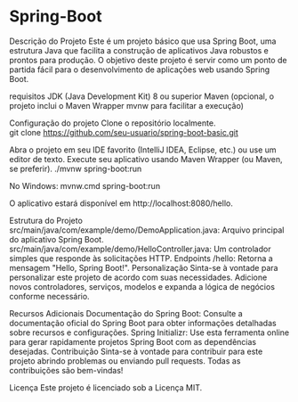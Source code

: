 # Spring-Boot
Descrição do Projeto 
Este é um projeto básico que usa Spring Boot, uma estrutura Java que facilita a construção de aplicativos Java robustos e prontos para produção. O objetivo deste projeto é servir como um ponto de partida fácil para o desenvolvimento de aplicações web usando Spring Boot. 

requisitos 
JDK (Java Development Kit) 8 ou superior
Maven (opcional, o projeto inclui o Maven Wrapper mvnw para facilitar a execução)

Configuração do projeto 
Clone o repositório localmente.  
git clone https://github.com/seu-usuario/spring-boot-basic.git

Abra o projeto em seu IDE favorito (IntelliJ IDEA, Eclipse, etc.) ou use um editor de texto.
Execute seu aplicativo usando Maven Wrapper (ou Maven, se preferir).
./mvnw spring-boot:run

No Windows:
mvnw.cmd spring-boot:run

O aplicativo estará disponível em http://localhost:8080/hello.

Estrutura do Projeto
src/main/java/com/example/demo/DemoApplication.java: Arquivo principal do aplicativo Spring Boot.
src/main/java/com/example/demo/HelloController.java: Um controlador simples que responde às solicitações HTTP.
Endpoints
/hello: Retorna a mensagem "Hello, Spring Boot!".
Personalização
Sinta-se à vontade para personalizar este projeto de acordo com suas necessidades. Adicione novos controladores, serviços, modelos e expanda a lógica de negócios conforme necessário. 

Recursos Adicionais 
Documentação do Spring Boot: Consulte a documentação oficial do Spring Boot para obter informações detalhadas sobre recursos e configurações. 
Spring Initializr: Use esta ferramenta online para gerar rapidamente projetos Spring Boot com as dependências desejadas. 
Contribuição 
Sinta-se à vontade para contribuir para este projeto abrindo problemas ou enviando pull requests. Todas as contribuições são bem-vindas!

Licença
Este projeto é licenciado sob a Licença MIT.
